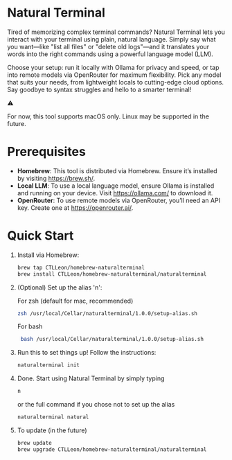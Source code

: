 # Natural Terminal

Tired of memorizing complex terminal commands? Natural Terminal lets you interact with your terminal using plain, natural language. Simply say what you want—like "list all files" or "delete old logs"—and it translates your words into the right commands using a powerful language model (LLM).

Choose your setup: run it locally with Ollama for privacy and speed, or tap into remote models via OpenRouter for maximum flexibility. Pick any model that suits your needs, from lightweight locals to cutting-edge cloud options. Say goodbye to syntax struggles and hello to a smarter terminal!

<aside>
⚠️

For now, this tool supports macOS only. Linux may be supported in the future.

</aside>

# Prerequisites

- **Homebrew**: This tool is distributed via Homebrew. Ensure it’s installed by visiting https://brew.sh/.
- **Local LLM**: To use a local language model, ensure Ollama is installed and running on your device. Visit https://ollama.com/ to download it.
- **OpenRouter**: To use remote models via OpenRouter, you’ll need an API key. Create one at https://openrouter.ai/.

# Quick Start

1. Install via Homebrew:
   ```bash
   brew tap CTLLeon/homebrew-naturalterminal
   brew install CTLLeon/homebrew-naturalterminal/naturalterminal
   ```
2. (Optional) Set up the alias 'n':
   
    For zsh (default for mac, recommended)
    ```bash
    zsh /usr/local/Cellar/naturalterminal/1.0.0/setup-alias.sh
    ```
   For bash
   ```bash
    bash /usr/local/Cellar/naturalterminal/1.0.0/setup-alias.sh
    ```
    
3. Run this to set things up! Follow the instructions:
    
    ```bash
    naturalterminal init
    ```
    
4. Done. Start using Natural Terminal by simply typing
    
    ```bash
    n
    ```
    
    or the full command if you chose not to set up the alias
    
    ```bash
    naturalterminal natural
    ```
5. To update (in the future)
   ```bash
   brew update
   brew upgrade CTLLeon/homebrew-naturalterminal/naturalterminal
   ```
